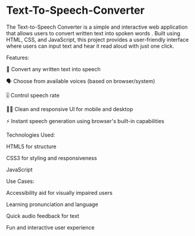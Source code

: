 # Text-To-Speech-Converter
The Text-to-Speech Converter is a simple and interactive web application that allows users to convert written text into spoken words . Built using HTML, CSS, and JavaScript, this project provides a user-friendly interface where users can input text and hear it read aloud with just one click.

Features:

🔡 Convert any written text into speech

🗣️ Choose from available voices (based on browser/system)

🎚️ Control speech rate 

👨‍💻 Clean and responsive UI for mobile and desktop

⚡ Instant speech generation using browser's built-in capabilities

Technologies Used:

HTML5 for structure

CSS3 for styling and responsiveness

JavaScript

Use Cases:

Accessibility aid for visually impaired users

Learning pronunciation and language

Quick audio feedback for text

Fun and interactive user experience
